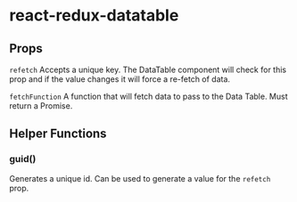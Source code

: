 # react-redux-datatable

## Props
```refetch```
Accepts a unique key. The DataTable component will check for this prop and if the value changes it will force a re-fetch of data.

```fetchFunction```
A function that will fetch data to pass to the Data Table. Must return a Promise.

## Helper Functions
### guid()
Generates a unique id. Can be used to generate a value for the `refetch` prop.

